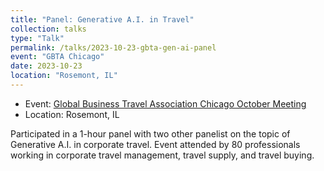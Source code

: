 ```yaml
---
title: "Panel: Generative A.I. in Travel"
collection: talks
type: "Talk"
permalink: /talks/2023-10-23-gbta-gen-ai-panel
event: "GBTA Chicago"
date: 2023-10-23
location: "Rosemont, IL"
---
```


- Event: [Global Business Travel Association Chicago October Meeting](https://chicagobta.org/meetinginfo.php?id=154&ts=1694011520)
- Location: Rosemont, IL

Participated in a 1-hour panel with two other panelist on the topic of Generative A.I. in corporate travel. Event attended by 80 professionals working in corporate travel management, travel supply, and travel buying. 
